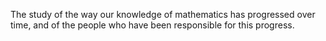 The study of the way our knowledge of mathematics has progressed over
time, and of the people who have been responsible for this progress.

